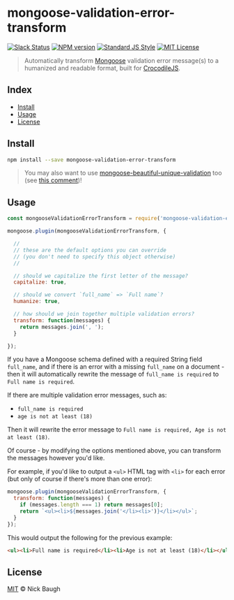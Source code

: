 # mongoose-validation-error-transform

[![Slack Status][slack-image]][slack-url]
[![NPM version][npm-image]][npm-url]
[![Standard JS Style][standard-image]][standard-url]
[![MIT License][license-image]][license-url]

> Automatically transform [Mongoose][mongoose] validation error message(s) to a humanized and readable format, built for [CrocodileJS][crocodile-url].


## Index

* [Install](#install)
* [Usage](#usage)
* [License](#license)


## Install

```bash
npm install --save mongoose-validation-error-transform
```

> You may also want to use [mongoose-beautiful-unique-validation][mongoose-beautiful-unique-validation] too (see [this comment][comment])!


## Usage

```js
const mongooseValidationErrorTransform = require('mongoose-validation-error-transform');

mongoose.plugin(mongooseValidationErrorTransform, {

  //
  // these are the default options you can override
  // (you don't need to specify this object otherwise)
  //

  // should we capitalize the first letter of the message?
  capitalize: true,

  // should we convert `full_name` => `Full name`?
  humanize: true,

  // how should we join together multiple validation errors?
  transform: function(messages) {
    return messages.join(', ');
  }

});
```

If you have a Mongoose schema defined with a required String field `full_name`,
and if there is an error with a missing `full_name` on a document - then it will
automatically rewrite the message of `full_name is required` to
`Full name is required`.

If there are multiple validation error messages, such as:

* `full_name is required`
* `age is not at least (18)`

Then it will rewrite the error message to `Full name is required, Age is not at least (18)`.

Of course - by modifying the options mentioned above, you can transform the messages however you'd like.

For example, if you'd like to output a `<ul>` HTML tag with `<li>` for each error (but only of course if there's more than one error):

```js
mongoose.plugin(mongooseValidationErrorTransform, {
  transform: function(messages) {
    if (messages.length === 1) return messages[0];
    return `<ul><li>${messages.join('</li><li>')}</li></ul>`;
  }
});
```

This would output the following for the previous example:

```html
<ul><li>Full name is required</li><li>Age is not at least (18)</li></ul>
```


## License

[MIT](LICENSE) © Nick Baugh


## 

[license-image]: http://img.shields.io/badge/license-MIT-blue.svg

[license-url]: LICENSE

[npm-image]: https://img.shields.io/npm/v/mongoose-validation-error-transform.svg

[npm-url]: https://npmjs.org/package/mongoose-validation-error-transform

[crocodile-url]: https://crocodilejs.com

[standard-image]: https://img.shields.io/badge/code%20style-standard%2Bes7-brightgreen.svg

[standard-url]: https://github.com/crocodilejs/eslint-config-crocodile

[slack-image]: https://img.shields.io/badge/chat-join%20slack-brightgreen

[slack-url]: https://join.slack.com/t/ladjs/shared_invite/zt-fqei6z11-Bq2trhwHQxVc5x~ifiZG0g

[mongoose]: https://github.com/Automattic/mongoose

[comment]: https://github.com/Automattic/mongoose/issues/2284#issuecomment-320810641

[mongoose-beautiful-unique-validation]: https://github.com/matteodelabre/mongoose-beautiful-unique-validation
